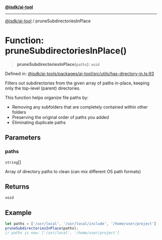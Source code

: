 [**@isdk/ai-tool**](../README.md)

***

[@isdk/ai-tool](../globals.md) / pruneSubdirectoriesInPlace

# Function: pruneSubdirectoriesInPlace()

> **pruneSubdirectoriesInPlace**(`paths`): `void`

Defined in: [@isdk/ai-tools/packages/ai-tool/src/utils/has-directory-in.ts:93](https://github.com/isdk/ai-tool.js/blob/209a87173b5eabb2f81db6ea9a6784f34c24e271/src/utils/has-directory-in.ts#L93)

Filters out subdirectories from the given array of paths in-place, keeping only the top-level (parent) directories.

This function helps organize file paths by:
* Removing any subfolders that are completely contained within other folders
* Preserving the original order of paths you added
* Eliminating duplicate paths

## Parameters

### paths

`string`[]

Array of directory paths to clean (can mix different OS path formats)

## Returns

`void`

## Example

```ts
let paths = ['/usr/local', '/usr/local/include', '/home/user/project'];
pruneSubdirectoriesInPlace(paths);
// paths is now: ['/usr/local', '/home/user/project']
```

